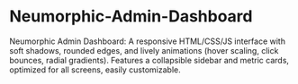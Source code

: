 # Neumorphic-Admin-Dashboard
Neumorphic Admin Dashboard: A responsive HTML/CSS/JS interface with soft shadows, rounded edges, and lively animations (hover scaling, click bounces, radial gradients). Features a collapsible sidebar and metric cards, optimized for all screens, easily customizable.
